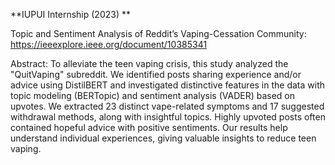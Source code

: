 **IUPUI Internship (2023) **

Topic and Sentiment Analysis of Reddit’s Vaping-Cessation Community: https://ieeexplore.ieee.org/document/10385341

Abstract:
To alleviate the teen vaping crisis, this study analyzed the "QuitVaping" subreddit. We identified posts sharing experience and/or advice using DistilBERT and investigated distinctive features in the data with topic modeling (BERTopic) and sentiment analysis (VADER) based on upvotes. We extracted 23 distinct vape-related symptoms and 17 suggested withdrawal methods, along with insightful topics. Highly upvoted posts often contained hopeful advice with positive sentiments. Our results help understand individual experiences, giving valuable insights to reduce teen vaping.
